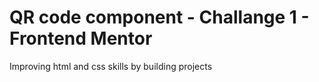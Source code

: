 # QR code component - Challange 1 - Frontend Mentor

Improving html and css skills by building projects
